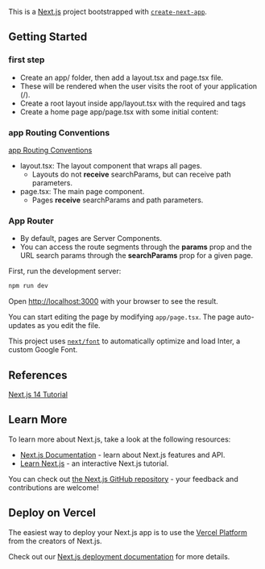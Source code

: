 This is a [Next.js](https://nextjs.org/) project bootstrapped with [`create-next-app`](https://github.com/vercel/next.js/tree/canary/packages/create-next-app).
## Getting Started
### first step
- Create an app/ folder, then add a layout.tsx and page.tsx file.   
- These will be rendered when the user visits the root of your application (/).  
- Create a root layout inside app/layout.tsx with the required <html> and <body> tags
- Create a home page app/page.tsx with some initial content:

### app Routing Conventions
[app Routing Conventions](https://nextjs.org/docs/getting-started/project-structure#app-routing-conventions)  
- layout.tsx: The layout component that wraps all pages.
  - Layouts do not **receive** searchParams, but can receive  path parameters.
- page.tsx: The main page component.
  - Pages **receive** searchParams and path parameters.
### App Router
- By default, pages are Server Components. 
- You can access the route segments through the **params** prop and the URL search params through the **searchParams** prop for a given page.





First, run the development server:

```bash
npm run dev
```

Open [http://localhost:3000](http://localhost:3000) with your browser to see the result.

You can start editing the page by modifying `app/page.tsx`. The page auto-updates as you edit the file.

This project uses [`next/font`](https://nextjs.org/docs/basic-features/font-optimization) to automatically optimize and load Inter, a custom Google Font.


## References
[Next.js 14 Tutorial](https://www.youtube.com/playlist?list=PLC3y8-rFHvwjOKd6gdf4QtV1uYNiQnruI)  







## Learn More

To learn more about Next.js, take a look at the following resources:

- [Next.js Documentation](https://nextjs.org/docs) - learn about Next.js features and API.
- [Learn Next.js](https://nextjs.org/learn) - an interactive Next.js tutorial.

You can check out [the Next.js GitHub repository](https://github.com/vercel/next.js/) - your feedback and contributions are welcome!

## Deploy on Vercel

The easiest way to deploy your Next.js app is to use the [Vercel Platform](https://vercel.com/new?utm_medium=default-template&filter=next.js&utm_source=create-next-app&utm_campaign=create-next-app-readme) from the creators of Next.js.

Check out our [Next.js deployment documentation](https://nextjs.org/docs/deployment) for more details.
